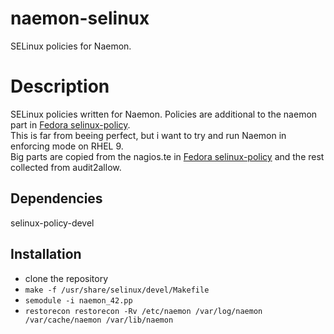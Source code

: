 # naemon-selinux
SELinux policies for Naemon.

# Description
SELinux policies written for Naemon. Policies are additional to the naemon part in [Fedora selinux-policy](https://github.com/fedora-selinux/selinux-policy).  
This is far from beeing perfect, but i want to try and run Naemon in enforcing mode on RHEL 9.  
Big parts are copied from the nagios.te in [Fedora selinux-policy](https://github.com/fedora-selinux/selinux-policy) and the rest collected from audit2allow.

## Dependencies
selinux-policy-devel

## Installation
* clone the repository
* `make -f /usr/share/selinux/devel/Makefile`
* `semodule -i naemon_42.pp`
* `restorecon restorecon -Rv /etc/naemon /var/log/naemon /var/cache/naemon /var/lib/naemon`
